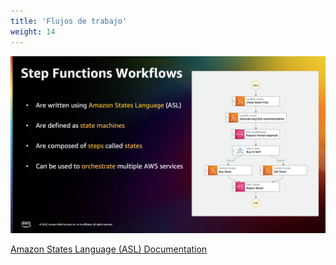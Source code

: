 ```yaml
---
title: 'Flujos de trabajo'
weight: 14
---
```


![Workflows](/static/img/intro/workflows.png)

[Amazon States Language (ASL) Documentation](https://docs.aws.amazon.com/step-functions/latest/dg/concepts-amazon-states-language.html)